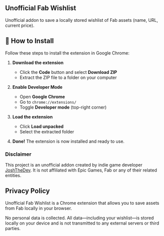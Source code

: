 ## Unofficial Fab Wishlist

Unofficial addon to save a locally stored wishlist of Fab assets (name, URL, current price).

## 🔧 How to Install

Follow these steps to install the extension in Google Chrome:

1. **Download the extension**  
   - Click the **Code** button and select **Download ZIP**  
   - Extract the ZIP file to a folder on your computer  

2. **Enable Developer Mode**  
   - Open **Google Chrome**  
   - Go to `chrome://extensions/`  
   - Toggle **Developer mode** (top-right corner)  

3. **Load the extension**  
   - Click **Load unpacked**  
   - Select the extracted folder  

4. **Done!** The extension is now installed and ready to use.  

### Disclaimer

This project is an unofficial addon created by indie game developer [JoshTheDev](https://joshthedev.com). It is not affiliated with Epic Games, Fab or any of their related entities.

## Privacy Policy

Unofficial Fab Wishlist is a Chrome extension that allows you to save assets from Fab locally in your browser.

No personal data is collected. All data—including your wishlist—is stored locally on your device and is not transmitted to any external servers or third parties.
